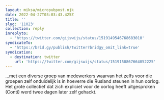 ```yaml
---
layout: miksa/micropubpost.njk
date: 2022-04-27T03:03:43.425Z
title: ''
slug: '11023'
collection: reply
inreplyto:
  - 'https://twitter.com/gijswijs/status/1519149546768683010'
syndicateTo:
  - 'https://brid.gy/publish/twitter?bridgy_omit_link=true'
syndication:
  - destination: twitter
    url: 'https://twitter.com/gijswijs/status/1519150867664052225'
---
```

...met een diverse groep van medewerkers waarvan het zelfs voor die groepen zelf onduidelijk is in hoeverre die Rusland steunen in hun oorlog. Het grote collectief dat zich expliciet voor de oorlog heeft uitgesproken (Conti) werd twee dagen later zelf gehackt.
